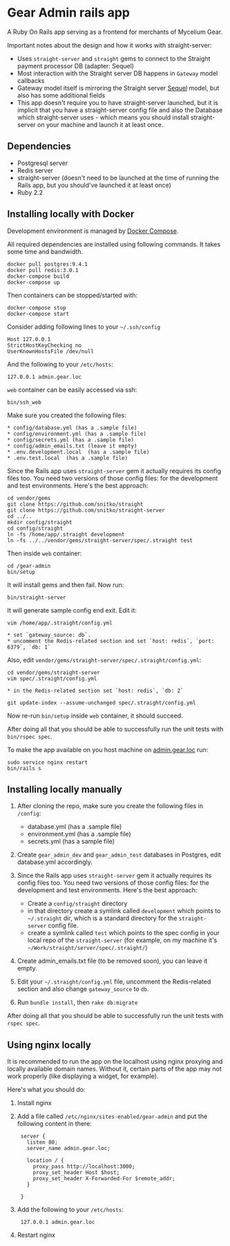 Gear Admin rails app
====================
A Ruby On Rails app serving as a frontend for merchants of Mycelium Gear.

Important notes about the design and how it works with straight-server:
* Uses `straight-server` and `straight` gems to connect to the Straight payment processor DB (adapter: Sequel)
* Most interaction with the Straight server DB happens in `Gateway` model callbacks
* Gateway model itself is mirroring the Straight server [Sequel](http://sequel.jeremyevans.net/) model, but also has some additional fields
* This app doesn't require you to have straight-server launched, but it is implicit that you have a straight-server config file and also the Database which straight-server uses - which means you should install straight-server on your machine and launch it at least once.

Dependencies
------------
* Postgresql server
* Redis server
* straight-server (doesn't need to be launched at the time of running the Rails app, but you should've launched it at least once)
* Ruby 2.2

Installing locally with Docker
------------------------------
Development environment is managed by [Docker Compose](https://larry-price.com/blog/2015/02/26/a-quick-guide-to-using-docker-compose-previously-fig).

All required dependencies are installed using following commands. It takes some time and bandwidth.

    docker pull postgres:9.4.1
    docker pull redis:3.0.1
    docker-compose build
    docker-compose up

Then containers can be stopped/started with:

    docker-compose stop
    docker-compose start

Consider adding following lines to your `~/.ssh/config`

    Host 127.0.0.1
    StrictHostKeyChecking no
    UserKnownHostsFile /dev/null

And the following to your `/etc/hosts`:

    127.0.0.1 admin.gear.loc

`web` container can be easily accessed via ssh:

    bin/ssh_web

Make sure you created the following files:

    * config/database.yml (has a .sample file)
    * config/environment.yml (has a .sample file)
    * config/secrets.yml (has a .sample file)
    * config/admin_emails.txt (leave it empty)
    * .env.development.local  (has a .sample file)
    * .env.test.local  (has a .sample file)

Since the Rails app uses `straight-server` gem it actually requires its config files too. You need two versions of those config files:
for the development and test environments. Here's the best approach:

    cd vendor/gems
    git clone https://github.com/snitko/straight
    git clone https://github.com/snitko/straight-server
    cd ../..
    mkdir config/straight
    cd config/straight
    ln -fs /home/app/.straight development
    ln -fs ../../vendor/gems/straight-server/spec/.straight test

Then inside `web` container:

    cd /gear-admin
    bin/setup

It will install gems and then fail. Now run:

    bin/straight-server

It will generate sample config end exit. Edit it:

    vim /home/app/.straight/config.yml

    * set `gateway_source: db`.
    * uncomment the Redis-related section and set `host: redis`, `port: 6379`, `db: 1`

Also, edit `vendor/gems/straight-server/spec/.straight/config.yml`:

    cd vendor/gems/straight-server
    vim spec/.straight/config.yml

    * in the Redis-related section set `host: redis`, `db: 2`

    git update-index --assume-unchanged spec/.straight/config.yml

Now re-run `bin/setup` inside `web` container, it should succeed.

After doing all that you should be able to successfully run the unit tests with `bin/rspec spec`.

To make the app available on you host machine on [admin.gear.loc](http://admin.gear.loc/) run:

    sudo service nginx restart
    bin/rails s

Installing locally manually
---------------------------

1. After cloning the repo, make sure you create the following files in `/config`:
    
    * database.yml (has a .sample file)
    * environment.yml (has a .sample file)
    * secrets.yml (has a sample file)

2. Create `gear_admin_dev` and `gear_admin_test` databases in Postgres, edit database.yml accordingly.

3. Since the Rails app uses `straight-server` gem it actually requires its config files too. You need two versions of those config files:
for the development and test environments. Here's the best approach:

    * Create a `config/straight` directory
    * in that directory create a symlink called `development` which points to `~/.straight` dir,
    which is a standard directory for the `straight-server` config file.
    * create a symlink called `test` which points to the spec config in your local repo of the
    `straight-server` (for example, on my machine it's `~/Work/straight/server/spec/.straight/`)
    
4. Create admin_emails.txt file (to be removed soon), you can leave it empty.

5. Edit your `~/.straight/config.yml` file, uncomment the Redis-related section and also change `gateway_source` to `db`.

6. Run `bundle install`, then `rake db:migrate`

After doing all that you should be able to successfully run the unit tests
with `rspec spec`.

Using nginx locally
-------------------
It is recommended to run the app on the localhost using nginx proxying and locally available domain names.
Without it, certain parts of the app may not work properly (like displaying a widget, for example).

Here's what you should do:

1. Install nginx
2. Add a file called `/etc/nginx/sites-enabled/gear-admin` and put the following content in there:

        server { 
          listen 80; 
          server_name admin.gear.loc;

          location / { 
            proxy_pass http://localhost:3000; 
            proxy_set_header Host $host;
            proxy_set_header X-Forwarded-For $remote_addr;
          }

        }
        
3. Add the following to your `/etc/hosts`:

        127.0.0.1 admin.gear.loc
        
4. Restart nginx
